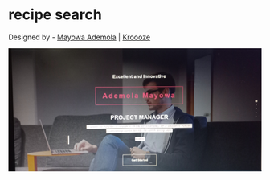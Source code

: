 # recipe search

Designed by - [Mayowa Ademola](https://github.com/Lazyademola) | [Kroooze](https://beautiful-beijinho-7657a5.netlify.app/)

![](./ReadMeImage/ReadMeimg.jpg)
